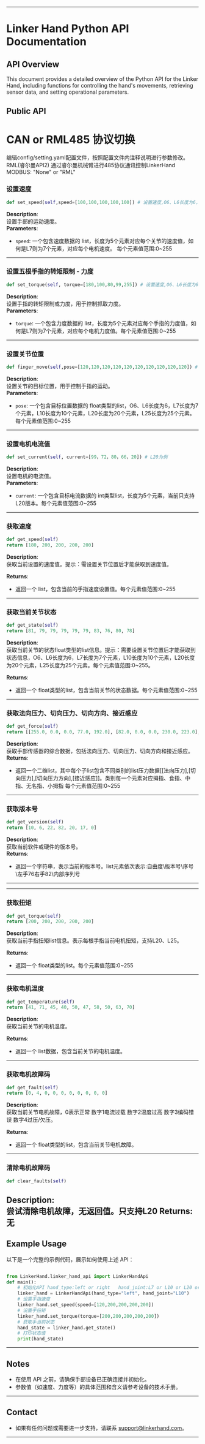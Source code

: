 
---

# Linker Hand Python API Documentation

## API Overview

This document provides a detailed overview of the Python API for the Linker Hand, including functions for controlling the hand's movements, retrieving sensor data, and setting operational parameters.

## Public API

# CAN or RML485 协议切换
编辑config/setting.yaml配置文件，按照配置文件内注释说明进行参数修改。RML(睿尔曼API2) 通过睿尔曼机械臂进行485协议通讯控制LinkerHand
MODBUS: "None" or "RML"

### 设置速度
```python
def set_speed(self,speed=[100,100,100,100,100]) # 设置速度,O6、L6长度为6，L7长度为7，L10长度为10，其他长度为5
```
**Description**:  
设置手部的运动速度。  
**Parameters**:  
- `speed`: 一个包含速度数据的 list，长度为5个元素对应每个关节的速度值，如何是L7则为7个元素，对应每个电机速度。 每个元素值范围:0~255

---

### 设置五根手指的转矩限制 - 力度
```python
def set_torque(self, torque=[180,100,80,99,255]) # 设置速度,O6、L6长度为6，L7长度为7，L10长度为10，其他长度为5
```
**Description**:  
设置手指的转矩限制或力度，用于控制抓取力度。  
**Parameters**:  
- `torque`: 一个包含力度数据的 list，长度为5个元素对应每个手指的力度值，如何是L7则为7个元素，对应每个电机力度值。每个元素值范围:0~255

---

### 设置关节位置
```python
def finger_move(self,pose=[120,120,120,120,120,120,120,120,120,120]) # L10为例
```
**Description**:  
设置关节的目标位置，用于控制手指的运动。  
**Parameters**:  
- `pose`: 一个包含目标位置数据的 float类型的list，O6、L6长度为6，L7长度为7个元素，L10长度为10个元素，L20长度为20个元素，L25长度为25个元素。每个元素值范围:0~255

---

### 设置电机电流值
```python
def set_current(self, current=[99，72，80，66，20]) # L20为例
```
**Description**:  
设置电机的电流值。  
**Parameters**:  
- `current`: 一个包含目标电流数据的 int类型list，长度为5个元素，当前只支持L20版本。每个元素值范围:0~255

---

### 获取速度
```python
def get_speed(self)
return [180, 200, 200, 200, 200]
```
**Description**:  
获取当前设置的速度值。提示：需设置关节位置后才能获取到速度值。

**Returns**:  
- 返回一个 list，包含当前的手指速度设置值。每个元素值范围:0~255

---

### 获取当前关节状态
```python
def get_state(self)
return [81, 79, 79, 79, 79, 79, 83, 76, 80, 78]
```
**Description**:  
获取当前关节的状态float类型的list信息。提示：需要设置关节位置后才能获取到状态信息，O6、L6长度为6，L7长度为7个元素，L10长度为10个元素，L20长度为20个元素，L25长度为25个元素。每个元素值范围:0~255。

**Returns**:  
- 返回一个 float类型的list，包含当前关节的状态数据。每个元素值范围:0~255

---

### 获取法向压力、切向压力、切向方向、接近感应
```python
def get_force(self)
return [[255.0, 0.0, 0.0, 77.0, 192.0], [82.0, 0.0, 0.0, 230.0, 223.0], [107.0, 255.0, 255.0, 31.0, 110.0], [255.0, 0.0, 20.0, 255.0, 255.0]]
```
**Description**:  
获取手部传感器的综合数据，包括法向压力、切向压力、切向方向和接近感应。  
**Returns**:  
- 返回一个二维list，其中每个子list包含不同类别的list压力数据[[法向压力],[切向压力],[切向压力方向],[接近感应]]。类别每一个元素对应拇指、食指、中指、无名指、小拇指
每个元素值范围:0~255
---

### 获取版本号
```python
def get_version(self)
return [10, 6, 22, 82, 20, 17, 0]
```
**Description**:  
获取当前软件或硬件的版本号。  
**Returns**:  
- 返回一个字符串，表示当前的版本号。list元素依次表示:自由度\版本号\序号\左手76右手82\内部序列号

---
--------------------------------------------------------------
### 获取扭矩
```python
def get_torque(self)
return [200, 200, 200, 200, 200]
```
**Description**:  
获取当前手指扭矩list信息。表示每根手指当前电机扭矩，支持L20、L25。

**Returns**:  
- 返回一个 float类型的list。每个元素值范围:0~255

---

### 获取电机温度
```python
def get_temperature(self)
return [41, 71, 45, 40, 50, 47, 58, 50, 63, 70]
```
**Description**:  
获取当前关节的电机温度。

**Returns**:  
- 返回一个 list数据，包含当前关节的电机温度。

---

### 获取电机故障码
```python
def get_fault(self)
return [0, 4, 0, 0, 0, 0, 0, 0, 0, 0]
```
**Description**:  
获取当前关节电机故障，0表示正常 数字1电流过载 数字2温度过高 数字3编码错误 数字4过压/欠压。

**Returns**:  
- 返回一个 float类型的list，包含当前关节电机故障。

---

### 清除电机故障码
```python
def clear_faults(self)
```
**Description**:  
尝试清除电机故障，无返回值。只支持L20
**Returns**:  
无
---

## Example Usage

以下是一个完整的示例代码，展示如何使用上述 API：

```python

from LinkerHand.linker_hand_api import LinkerHandApi
def main():
    # 初始化API hand_type:left or right   hand_joint:L7 or L10 or L20 or L25
    linker_hand = LinkerHandApi(hand_type="left", hand_joint="L10")
    # 设置手指速度
    linker_hand.set_speed(speed=[120,200,200,200,200])
    # 设置手扭矩
    linker_hand.set_torque(torque=[200,200,200,200,200])
    # 获取手当前状态
    hand_state = linker_hand.get_state()
    # 打印状态值
    print(hand_state)

```

---

## Notes
- 在使用 API 之前，请确保手部设备已正确连接并初始化。
- 参数值（如速度、力度等）的具体范围和含义请参考设备的技术手册。

---

## Contact
- 如果有任何问题或需要进一步支持，请联系 [support@linkerhand.com](mailto:support@linkerhand.com)。

---
